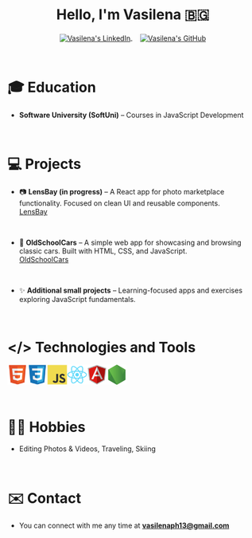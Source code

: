 <h1 align="center">Hello, I'm Vasilena 🇧🇬</h1>
<p align="center">
  <a href="https://www.linkedin.com/in/vasilena-todorova">
    <img align="center" alt="Vasilena's LinkedIn" width="30px"
      src="https://github.com/gauravghongde/social-icons/blob/master/PNG/Color/LinkedIN.png" />
  </a>
  &nbsp;&nbsp;&nbsp;
  <a href="https://github.com/vasilenaph">
    <img align="center" alt="Vasilena's GitHub" width="32px"
      src="https://github.githubassets.com/images/modules/logos_page/GitHub-Mark.png" />
  </a>
</p>
<br>

# 🎓 Education
- **Software University (SoftUni)** – Courses in JavaScript Development  
<br>

# 💻 Projects
- 📷 **LensBay (in progress)** – A React app for photo marketplace functionality. Focused on clean UI and reusable components.  
  [LensBay](https://github.com/vasilenaph/lens-bay-app)  
<br>

- 🚗 **OldSchoolCars** – A simple web app for showcasing and browsing classic cars. Built with HTML, CSS, and JavaScript.  
  [OldSchoolCars](https://github.com/vasilenaph/oldschoolcars)  
<br>

- ✨ **Additional small projects** – Learning-focused apps and exercises exploring JavaScript fundamentals.  
<br>

# </> Technologies and Tools
<img align="left" alt="html" width="40px"
  src="https://github.com/devicons/devicon/blob/master/icons/html5/html5-original.svg" />
<img align="left" alt="css" width="40px"
  src="https://github.com/devicons/devicon/blob/master/icons/css3/css3-original.svg" />
<img align="left" alt="javascript" width="40px"
  src="https://github.com/devicons/devicon/blob/master/icons/javascript/javascript-original.svg" />
<img align="left" alt="react" width="40px"
  src="https://github.com/devicons/devicon/blob/master/icons/react/react-original.svg" />
<img align="left" alt="angular" width="40px"
  src="https://github.com/devicons/devicon/blob/master/icons/angularjs/angularjs-original.svg" />
<img align="left" alt="nodejs" width="40px"
  src="https://github.com/devicons/devicon/blob/master/icons/nodejs/nodejs-original.svg" />  
<br><br>
<br>

# 🏋️‍♀️ Hobbies
- Editing Photos & Videos, Traveling, Skiing  
<br>

# ✉️ Contact
- You can connect with me any time at **vasilenaph13@gmail.com**
